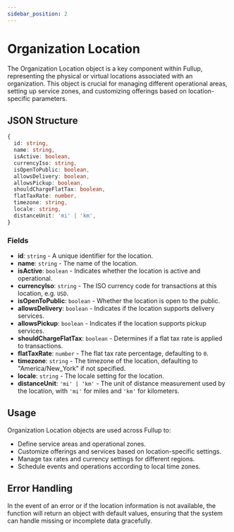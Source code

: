 ```yaml
---
sidebar_position: 2
---
```


# Organization Location

The Organization Location object is a key component within Fullup, representing the physical or virtual locations associated with an organization. This object is crucial for managing different operational areas, setting up service zones, and customizing offerings based on location-specific parameters.

## JSON Structure

```typescript
{
  id: string,
  name: string,
  isActive: boolean,
  currencyIso: string,
  isOpenToPublic: boolean,
  allowsDelivery: boolean,
  allowsPickup: boolean,
  shouldChargeFlatTax: boolean,
  flatTaxRate: number,
  timezone: string,
  locale: string,
  distanceUnit: 'mi' | 'km',
}
```

### Fields

- **id**: `string` - A unique identifier for the location.
- **name**: `string` - The name of the location.
- **isActive**: `boolean` - Indicates whether the location is active and operational.
- **currencyIso**: `string` - The ISO currency code for transactions at this location, e.g. `USD`.
- **isOpenToPublic**: `boolean` - Whether the location is open to the public.
- **allowsDelivery**: `boolean` - Indicates if the location supports delivery services.
- **allowsPickup**: `boolean` - Indicates if the location supports pickup services.
- **shouldChargeFlatTax**: `boolean` - Determines if a flat tax rate is applied to transactions.
- **flatTaxRate**: `number` - The flat tax rate percentage, defaulting to `0`.
- **timezone**: `string` - The timezone of the location, defaulting to "America/New_York" if not specified.
- **locale**: `string` - The locale setting for the location.
- **distanceUnit**: `'mi' | 'km'` - The unit of distance measurement used by the location, with `'mi'` for miles and `'km'` for kilometers.

## Usage

Organization Location objects are used across Fullup to:

- Define service areas and operational zones.
- Customize offerings and services based on location-specific settings.
- Manage tax rates and currency settings for different regions.
- Schedule events and operations according to local time zones.

## Error Handling

In the event of an error or if the location information is not available, the function will return an object with default values, ensuring that the system can handle missing or incomplete data gracefully.
